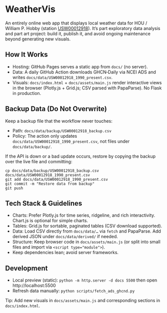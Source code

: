# WeatherVis

An entirely online web app that displays local weather data for HOU / William P. Hobby (station [USW00012918](https://www.ncei.noaa.gov/access/search/data-search/daily-summaries?stations=USW00012918)). It’s part exploratory data analysis and part art project: build it, publish it, and avoid ongoing maintenance beyond generating new visuals.

## How It Works

- Hosting: GitHub Pages serves a static app from `docs/` (no server).
- Data: A daily GitHub Action downloads GHCN‑Daily via NCEI ADS and writes `docs/data/USW00012918_1990_present.csv`.
- Visuals: `docs/index.html` + `docs/assets/main.js` render interactive views in the browser (Plotly.js + Grid.js; CSV parsed with PapaParse). No Flask in production.

## Backup Data (Do Not Overwrite)

Keep a backup file that the workflow never touches:

- Path: `docs/data/backup/USW00012918_backup.csv`
- Policy: The action only updates `docs/data/USW00012918_1990_present.csv`, not files under `docs/data/backup/`.

If the API is down or a bad update occurs, restore by copying the backup over the live file and committing:

```
cp docs/data/backup/USW00012918_backup.csv docs/data/USW00012918_1990_present.csv
git add docs/data/USW00012918_1990_present.csv
git commit -m "Restore data from backup"
git push
```

## Tech Stack & Guidelines

- Charts: Prefer Plotly.js for time series, ridgeline, and rich interactivity. Chart.js is optional for simple charts.
- Tables: Grid.js for sortable, paginated tables (CSV download supported).
- Data: Load CSV directly from `docs/data/…` via `fetch` and PapaParse. Add derived JSON under `docs/data/derived/` if needed.
- Structure: Keep browser code in `docs/assets/main.js` (or split into small files and import via `<script type="module">`).
- Keep dependencies lean; avoid server frameworks.

## Development

- Local preview (static): `python -m http.server -d docs 5500` then open http://localhost:5500
- Refresh data manually: `python scripts/fetch_ads_ghcnd.py`

Tip: Add new visuals in `docs/assets/main.js` and corresponding sections in `docs/index.html`.
